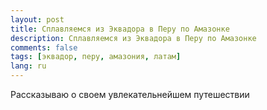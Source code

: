 ```yaml
---
layout: post
title: Сплавляемся из Эквадора в Перу по Амазонке
description: Сплавляемся из Эквадора в Перу по Амазонке
comments: false
tags: [эквадор, перу, амазония, латам]
lang: ru
---
```

Рассказываю о своем увлекательнейшем путешествии 